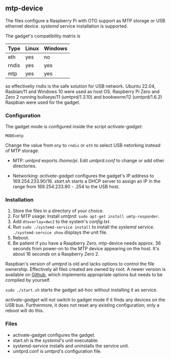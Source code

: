 
## mtp-device

The files configure a Raspberry Pi with OTG support as MTP storage or
USB ethernet device.  _systemd_ service installation is supported.

The gadget's compatibility matrix is

  | Type   |  Linux  |  Windows |
  | ------ | ------- | -------- |
  | eth    |   yes   |    no    |
  | rndis  |   yes   |    yes   |
  | mtp    |   yes   |    yes   |

so effectiveliy rndis is the safe solution for USB network.  Ubuntu
22.04, Rasbian/11 and Windows 10 were used as host OS.  Raspberry Pi
Zero and Zero 2 running bullseye/11 (umtprd/1.3.10) and bookworm/12
(umtprd/1.6.2) Raspbian were used for the gadget.


### Configuration

The gadget mode is configured inside the script _activate-gadget_:

    MODE=mtp

Change the value from `mtp` to `rndis` or `eth` to select USB netorking
instead of MTP storage.

 - MTP: _umtprd_ exports _/home/pi_.  Edit _umtprd.conf_ to change or
   add other directories.
 
 - Networking: _activate-gadget_ configures the gadget's IP address to
   169.254.233.90/16.  _start.sh_ starts a DHCP server to assign an IP
   in the range from 169.254.233.90 - .254 to the USB host.

### Installation

 1. Store the files in a directory of your choice.
 2. For MTP usage: Install _umtprd_: `sudo apt-get install
    umtp-responder`.
 3. Add `dtoverlay=dwc2` to the system's _config.txt_.
 4. Run `sudo ./systemd-service install` to install the _systemd_
    service.  `./systemd-service show` displays the unit file.
 5. Reboot.
 6. Be patient if you have a Raspberry Zero.  mtp-device needs approx.
    36 seconds from power-on to the MTP device appearing on the host.
    It's about 16 seconds on a Raspberry Zero 2.

Raspbian's version of _umtprd_ is old and lacks options to control the
file ownership.  Effectively all files created are owned by root.  A
newer version is available on [Github][1], which implements appropriate
options but needs to be compiled by yourself.

`sudo ./start.sh` starts the gadget ad-hoc without installing it as
service.

_activate-gadget_ will not switch to gadget mode if it finds any devices
on the USB bus.  Furthermore, it does not reset any existing
configuration; only a reboot will do this.

 [1]: https://github.com/viveris/uMTP-Responder


### Files

 - activate-gadget configures the gadget.
 - start.sh is the _systemd_'s unit executable.
 - systemd-service installs and uninstalls the service unit.
 - umtprd.conf is _umtprd_'s configuration file.



